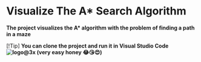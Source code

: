 # Visualize The A* Search Algorithm  

**The project visualizes the A\* algorithm with the problem of finding a path in a maze**

[!Tip]
**You can clone the project and run it in Visual Studio Code ![logo@3x](https://github.com/user-attachments/assets/a8e29178-f720-411b-9c4d-32c7d00ec9bb)
 (very easy honey 😂😘😍)**


